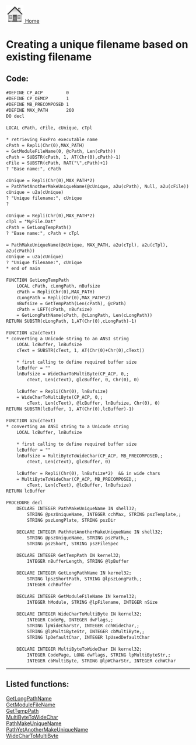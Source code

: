 [<img src="../images/home.png"> Home ](https://github.com/VFPX/Win32API)  

# Creating a unique filename based on existing filename

## Code:
```foxpro  
#DEFINE CP_ACP         0
#DEFINE CP_OEMCP       1
#DEFINE MB_PRECOMPOSED 1
#DEFINE MAX_PATH       260
DO decl

LOCAL cPath, cFile, cUnique, cTpl

* retrieving FoxPro executable name
cPath = Repli(Chr(0),MAX_PATH)
= GetModuleFileName(0, @cPath, Len(cPath))
cPath = SUBSTR(cPath, 1, AT(Chr(0),cPath)-1)
cFile = SUBSTR(cPath, RAT("\",cPath)+1)
? "Base name:", cPath

cUnique = Repli(Chr(0),MAX_PATH*2)
= PathYetAnotherMakeUniqueName(@cUnique, a2u(cPath), Null, a2u(cFile))
cUnique = u2a(cUnique)
? "Unique filename:", cUnique
?

cUnique = Repli(Chr(0),MAX_PATH*2)
cTpl = "MyFile.Dat"
cPath = GetLongTempPath()
? "Base name:", cPath + cTpl

= PathMakeUniqueName(@cUnique, MAX_PATH, a2u(cTpl), a2u(cTpl), a2u(cPath))
cUnique = u2a(cUnique)
? "Unique filename:", cUnique
* end of main

FUNCTION GetLongTempPath
	LOCAL cPath, cLongPath, nBufsize
	cPath = Repli(Chr(0),MAX_PATH)
	cLongPath = Repli(Chr(0),MAX_PATH*2)
	nBufsize = GetTempPath(Len(cPath), @cPath)
	cPath = LEFT(cPath, nBufsize)
	= GetLongPathName(cPath, @cLongPath, Len(cLongPath))
RETURN SUBSTR(cLongPath, 1,AT(Chr(0),cLongPath)-1)

FUNCTION u2a(cText)
* converting a Unicode string to an ANSI string
	LOCAL lcBuffer, lnBufsize
	cText = SUBSTR(cText, 1, AT(Chr(0)+Chr(0),cText))

	* first calling to define required buffer size
	lcBuffer = ""
	lnBufsize = WideCharToMultiByte(CP_ACP, 0,;
		cText, Len(cText), @lcBuffer, 0, Chr(0), 0)
		
	lcBuffer = Repli(Chr(0), lnBufsize)
	= WideCharToMultiByte(CP_ACP, 0,;
		cText, Len(cText), @lcBuffer, lnBufsize, Chr(0), 0)
RETURN SUBSTR(lcBuffer, 1, AT(Chr(0),lcBuffer)-1)

FUNCTION a2u(cText)
* converting an ANSI string to a Unicode string
	LOCAL lcBuffer, lnBufsize
	
	* first calling to define required buffer size
	lcBuffer = ""
	lnBufsize = MultiByteToWideChar(CP_ACP, MB_PRECOMPOSED,;
		cText, Len(cText), @lcBuffer, 0)

	lcBuffer = Repli(Chr(0), lnBufsize*2)  && in wide chars
	= MultiByteToWideChar(CP_ACP, MB_PRECOMPOSED,;
		cText, Len(cText), @lcBuffer, lnBufsize)
RETURN lcBuffer

PROCEDURE decl
	DECLARE INTEGER PathMakeUniqueName IN shell32;
		STRING @pszUniqueName, INTEGER cchMax, STRING pszTemplate,;
		STRING pszLongPlate, STRING pszDir

	DECLARE INTEGER PathYetAnotherMakeUniqueName IN shell32;
		STRING @pszUniqueName, STRING pszPath,;
		STRING pszShort, STRING pszFileSpec

	DECLARE INTEGER GetTempPath IN kernel32;
		INTEGER nBufferLength, STRING @lpBuffer

	DECLARE INTEGER GetLongPathName IN kernel32;
		STRING lpszShortPath, STRING @lpszLongPath,;
		INTEGER cchBuffer

	DECLARE INTEGER GetModuleFileName IN kernel32;
		INTEGER hModule, STRING @lpFilename, INTEGER nSize

	DECLARE INTEGER WideCharToMultiByte IN kernel32;
		INTEGER CodePg, INTEGER dwFlags,;
		STRING lpWideCharStr, INTEGER cchWideChar,;
		STRING @lpMultiByteStr, INTEGER cbMultiByte,;
		STRING lpDefaultChar, INTEGER lpUsedDefaultChar

	DECLARE INTEGER MultiByteToWideChar IN kernel32;
		INTEGER CodePage, LONG dwFlags, STRING lpMultiByteStr,;
		INTEGER cbMultiByte, STRING @lpWCharStr, INTEGER cchWChar  
```  
***  


## Listed functions:
[GetLongPathName](../libraries/kernel32/GetLongPathName.md)  
[GetModuleFileName](../libraries/kernel32/GetModuleFileName.md)  
[GetTempPath](../libraries/kernel32/GetTempPath.md)  
[MultiByteToWideChar](../libraries/kernel32/MultiByteToWideChar.md)  
[PathMakeUniqueName](../libraries/shell32/PathMakeUniqueName.md)  
[PathYetAnotherMakeUniqueName](../libraries/shell32/PathYetAnotherMakeUniqueName.md)  
[WideCharToMultiByte](../libraries/kernel32/WideCharToMultiByte.md)  

